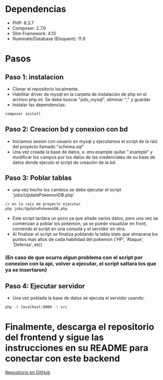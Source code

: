 # Dependencias

- PHP: 8.3.7
- Composer: 2.7.6
- Slim Framework: 4.13
- Illuminate/Database (Eloquent): 11.9

# Pasos

## Paso 1: instalacion

- Clonar el repositorio localmente.
- Habilitar driver de mysql en la carpeta de instalación de php en el archivo php.ini. Se debe buscar "pdo_mysql", eliminar ";" y guardar.
- Instalar las dependencias:

```sh
composer install
```

## Paso 2: Creacion bd y conexion con bd

- Iniciamos sesion con usuario en mysql y ejecutamos el script de la raiz del proyecto llamado "schema.sql"
- Una vez creada la base de datos, a .env.example quitar ".example" y modificar los campos por los datos de las credenciales de su base de datos donde ejecuto el script de creación de la bd.

## Paso 3: Poblar tablas

- una vez hecho los cambios se debe ejecutar el script 'jobs/UpdatePokemonDB.php'

```sh
// en la raiz de proyecto ejecutar
php jobs/UpdatePokemonDB.php
```

- Este script tardara un poco ya que añade varios datos, pero una vez se comienzan a poblar los pokemon, ya se puede visualizar en front, corriendo el script en una consola y el servidor en otra.
- Al finalizar el script se finaliza poblando la tabla stats que almacena los puntos mas altos de cada habilidad del pokemon ('HP', 'Ataque', 'Defensa', etc)

### (En caso de que ocurra algun problema con el script por conexion con la api, volver a ejecutar, el script saltara los que ya se insertaron)

## Paso 4: Ejecutar servidor

- Una vez poblada la base de datos se ejecuta el servidor usando:

```sh
php -S localhost:8000 -t src
```

# Finalmente, descarga el repositorio del frontend y sigue las instrucciones en su README para conectar con este backend

[Repositorio en GitHub](https://github.com/Cr1stoph3r/FVPokemonFront)
